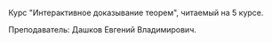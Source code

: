 Курс "Интерактивное доказывание теорем", читаемый на 5 курсе.

Преподаватель: Дашков Евгений Владимирович.
